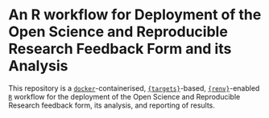 
<!-- README.md is generated from README.Rmd. Please edit that file -->

# An R workflow for Deployment of the Open Science and Reproducible Research Feedback Form and its Analysis

<!-- badges: start -->
<!-- badges: end -->

This repository is a
[`docker`](https://www.docker.com/get-started)-containerised,
[`{targets}`](https://docs.ropensci.org/targets/)-based,
[`{renv}`](https://rstudio.github.io/renv/articles/renv.html)-enabled
[`R`](https://cran.r-project.org/) workflow for the deployment of the
Open Science and Reproducible Research feedback form, its analysis, and
reporting of results.
